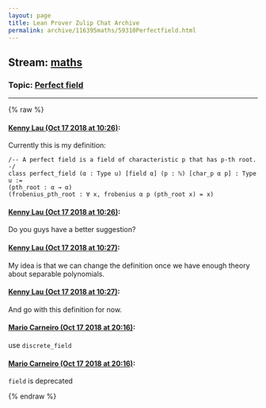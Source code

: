 ```yaml
---
layout: page
title: Lean Prover Zulip Chat Archive 
permalink: archive/116395maths/59310Perfectfield.html
---
```


## Stream: [maths](index.html)
### Topic: [Perfect field](59310Perfectfield.html)

---


{% raw %}
#### [ Kenny Lau (Oct 17 2018 at 10:26)](https://leanprover.zulipchat.com/#narrow/stream/116395-maths/topic/Perfect%20field/near/135957480):
Currently this is my definition:
```lean
/-- A perfect field is a field of characteristic p that has p-th root. -/
class perfect_field (α : Type u) [field α] (p : ℕ) [char_p α p] : Type u :=
(pth_root : α → α)
(frobenius_pth_root : ∀ x, frobenius α p (pth_root x) = x)
```

#### [ Kenny Lau (Oct 17 2018 at 10:26)](https://leanprover.zulipchat.com/#narrow/stream/116395-maths/topic/Perfect%20field/near/135957484):
Do you guys have a better suggestion?

#### [ Kenny Lau (Oct 17 2018 at 10:27)](https://leanprover.zulipchat.com/#narrow/stream/116395-maths/topic/Perfect%20field/near/135957489):
My idea is that we can change the definition once we have enough theory about separable polynomials.

#### [ Kenny Lau (Oct 17 2018 at 10:27)](https://leanprover.zulipchat.com/#narrow/stream/116395-maths/topic/Perfect%20field/near/135957495):
And go with this definition for now.

#### [ Mario Carneiro (Oct 17 2018 at 20:16)](https://leanprover.zulipchat.com/#narrow/stream/116395-maths/topic/Perfect%20field/near/135990765):
use `discrete_field`

#### [ Mario Carneiro (Oct 17 2018 at 20:16)](https://leanprover.zulipchat.com/#narrow/stream/116395-maths/topic/Perfect%20field/near/135990773):
`field` is deprecated


{% endraw %}
